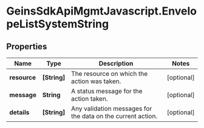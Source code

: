 # GeinsSdkApiMgmtJavascript.EnvelopeListSystemString

## Properties

Name | Type | Description | Notes
------------ | ------------- | ------------- | -------------
**resource** | **[String]** | The resource on which the action was taken. | [optional] 
**message** | **String** | A status message for the action taken. | [optional] 
**details** | **[String]** | Any validation messages for the data on the current action. | [optional] 


